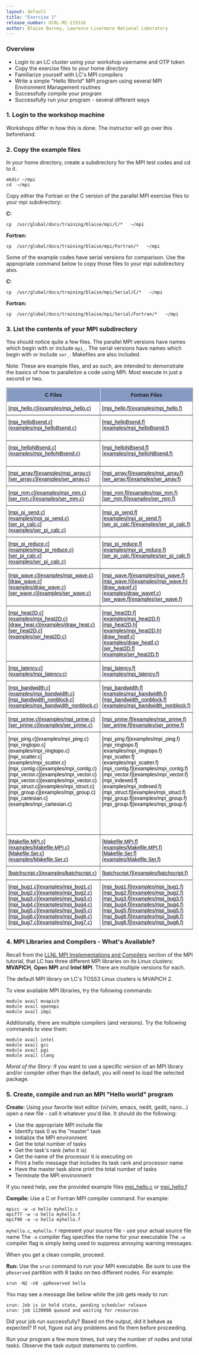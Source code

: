 ```yaml
---
layout: default
title: "Exercise 1"
release_number: UCRL-MI-133316
author: Blaise Barney, Lawrence Livermore National Laboratory
---
```


### Overview

* Login to an LC cluster using your workshop username and OTP token
* Copy the exercise files to your home directory
* Familiarize yourself with LC's MPI compilers
* Write a simple "Hello World" MPI program using several MPI Environment Management routines
* Successfully compile your program
* Successfully run your program - several different ways

### 1. Login to the workshop machine
Workshops differ in how this is done. The instructor will go over this beforehand.

### 2. Copy the example files

In your home directory, create a subdirectory for the MPI test codes and cd to it.

```
mkdir ~/mpi
cd  ~/mpi
```

Copy either the Fortran or the C version of the parallel MPI exercise files to your mpi subdirectory:


**C:**
```
cp  /usr/global/docs/training/blaise/mpi/C/*   ~/mpi
```

**Fortran:**
```
cp  /usr/global/docs/training/blaise/mpi/Fortran/*   ~/mpi
```

Some of the example codes have serial versions for comparison. Use the appropriate command below to copy those files to your mpi subdirectory also.

**C:**
```
cp  /usr/global/docs/training/blaise/mpi/Serial/C/*   ~/mpi
```
**Fortran:**
```
cp  /usr/global/docs/training/blaise/mpi/Serial/Fortran/*   ~/mpi
```

### 3. List the contents of your MPI subdirectory

You should notice quite a few files. The parallel MPI versions have names which begin with or include `mpi_`. The serial versions have names which begin with or include `ser_`. Makefiles are also included.

Note: These are example files, and as such, are intended to demonstrate the basics of how to parallelize a code using MPI. Most execute in just a second or two.

<table style="border-collapse:collapse;border-spacing:0" class="tg"><thead><tr><th style="background-color:#869AC3;border-color:inherit;border-style:solid;border-width:1px;font-family:Arial, sans-serif;font-size:14px;font-weight:bold;overflow:hidden;padding:10px 5px;position:-webkit-sticky;position:sticky;text-align:center;top:-1px;vertical-align:top;will-change:transform;word-break:normal">C Files</th><th style="background-color:#869AC3;border-color:inherit;border-style:solid;border-width:1px;font-family:Arial, sans-serif;font-size:14px;font-weight:bold;overflow:hidden;padding:10px 5px;position:-webkit-sticky;position:sticky;text-align:center;top:-1px;vertical-align:top;will-change:transform;word-break:normal">Fortran Files</th><th style="background-color:#869AC3;border-color:inherit;border-style:solid;border-width:1px;font-family:Arial, sans-serif;font-size:14px;font-weight:bold;overflow:hidden;padding:10px 5px;position:-webkit-sticky;position:sticky;text-align:center;top:-1px;vertical-align:top;will-change:transform;word-break:normal">Description</th></tr></thead><tbody><tr><td style="border-color:inherit;border-style:solid;border-width:1px;color:#339;font-family:Arial, sans-serif;font-size:14px;font-weight:bold;overflow:hidden;padding:10px 5px;text-align:left;text-decoration:underline;vertical-align:top;word-break:normal"><span style="font-weight:normal;font-style:normal;color:#000">[mpi_hello.c](examples/mpi_hello.c)</span></td><td style="border-color:inherit;border-style:solid;border-width:1px;color:#339;font-family:Arial, sans-serif;font-size:14px;font-weight:bold;overflow:hidden;padding:10px 5px;text-align:left;text-decoration:underline;vertical-align:top;word-break:normal"><span style="font-weight:normal;font-style:normal;color:#000">[mpi_hello.f](examples/mpi_hello.f)</span></td><td style="border-color:inherit;border-style:solid;border-width:1px;font-family:Arial, sans-serif;font-size:14px;overflow:hidden;padding:10px 5px;text-align:left;vertical-align:top;word-break:normal"><span style="font-weight:normal;font-style:normal;color:#000">Hello World</span></td></tr><tr><td style="border-color:inherit;border-style:solid;border-width:1px;color:#339;font-family:Arial, sans-serif;font-size:14px;font-weight:bold;overflow:hidden;padding:10px 5px;text-align:left;text-decoration:underline;vertical-align:top;word-break:normal"><span style="font-weight:normal;font-style:normal;color:#000">[mpi_helloBsend.c](examples/mpi_helloBsend.c)</span></td><td style="border-color:inherit;border-style:solid;border-width:1px;color:#339;font-family:Arial, sans-serif;font-size:14px;font-weight:bold;overflow:hidden;padding:10px 5px;text-align:left;text-decoration:underline;vertical-align:top;word-break:normal"><span style="font-weight:normal;font-style:normal;color:#000">[mpi_helloBsend.f](examples/mpi_helloBsend.f)</span></td><td style="border-color:inherit;border-style:solid;border-width:1px;font-family:Arial, sans-serif;font-size:14px;overflow:hidden;padding:10px 5px;text-align:left;vertical-align:top;word-break:normal"><span style="font-weight:normal;font-style:normal;color:#000">Hello World modified to include blocking send/receive routines</span></td></tr><tr><td style="border-color:inherit;border-style:solid;border-width:1px;color:#339;font-family:Arial, sans-serif;font-size:14px;font-weight:bold;overflow:hidden;padding:10px 5px;text-align:left;text-decoration:underline;vertical-align:top;word-break:normal"><span style="font-weight:normal;font-style:normal;color:#000">[mpi_helloNBsend.c](examples/mpi_helloNBsend.c)</span></td><td style="border-color:inherit;border-style:solid;border-width:1px;color:#339;font-family:Arial, sans-serif;font-size:14px;font-weight:bold;overflow:hidden;padding:10px 5px;text-align:left;text-decoration:underline;vertical-align:top;word-break:normal"><span style="font-weight:normal;font-style:normal;color:#000">[mpi_helloNBsend.f](examples/mpi_helloNBsend.f)</span></td><td style="border-color:inherit;border-style:solid;border-width:1px;font-family:Arial, sans-serif;font-size:14px;overflow:hidden;padding:10px 5px;text-align:left;vertical-align:top;word-break:normal"><span style="font-weight:normal;font-style:normal;color:#000">Hello World modified to include nonblocking send/receive routines</span></td></tr><tr><td style="border-color:inherit;border-style:solid;border-width:1px;color:#339;font-family:Arial, sans-serif;font-size:14px;font-weight:bold;overflow:hidden;padding:10px 5px;text-align:left;text-decoration:underline;vertical-align:top;word-break:normal"><span style="font-weight:normal;font-style:normal;color:#000">[mpi_array.f](examples/mpi_array.c)</span><br><span style="font-weight:normal;font-style:normal;color:#000">[ser_array.c](examples/ser_array.c)</span></td><td style="border-color:inherit;border-style:solid;border-width:1px;color:#339;font-family:Arial, sans-serif;font-size:14px;font-weight:bold;overflow:hidden;padding:10px 5px;text-align:left;text-decoration:underline;vertical-align:top;word-break:normal"><span style="font-weight:normal;font-style:normal;color:#000">[mpi_array.f](examples/mpi_array.f)</span><br><span style="font-weight:normal;font-style:normal;color:#000">[ser_array.f](examples/ser_array.f)</span></td><td style="border-color:inherit;border-style:solid;border-width:1px;font-family:Arial, sans-serif;font-size:14px;overflow:hidden;padding:10px 5px;text-align:left;vertical-align:top;word-break:normal"><span style="font-weight:normal;font-style:normal;color:#000">Array Decomposition</span></td></tr><tr><td style="border-color:inherit;border-style:solid;border-width:1px;color:#339;font-family:Arial, sans-serif;font-size:14px;font-weight:bold;overflow:hidden;padding:10px 5px;text-align:left;text-decoration:underline;vertical-align:top;word-break:normal"><span style="font-weight:normal;font-style:normal;color:#000">[mpi_mm.c](examples/mpi_mm.c)</span><br><span style="font-weight:normal;font-style:normal;color:#000">[ser_mm.c](examples/ser_mm.c)</span></td><td style="border-color:inherit;border-style:solid;border-width:1px;color:#339;font-family:Arial, sans-serif;font-size:14px;font-weight:bold;overflow:hidden;padding:10px 5px;text-align:left;text-decoration:underline;vertical-align:top;word-break:normal"><span style="font-weight:normal;font-style:normal;color:#000">[mpi_mm.f](examples/mpi_mm.f)</span><br><span style="font-weight:normal;font-style:normal;color:#000">[ser_mm.f](examples/ser_mm.f)</span></td><td style="border-color:inherit;border-style:solid;border-width:1px;font-family:Arial, sans-serif;font-size:14px;overflow:hidden;padding:10px 5px;text-align:left;vertical-align:top;word-break:normal"><span style="font-weight:normal;font-style:normal;color:#000">Matrix Multiply</span></td></tr><tr><td style="border-color:inherit;border-style:solid;border-width:1px;color:#339;font-family:Arial, sans-serif;font-size:14px;font-weight:bold;overflow:hidden;padding:10px 5px;text-align:left;text-decoration:underline;vertical-align:top;word-break:normal"><span style="font-weight:normal;font-style:normal;color:#000">[mpi_pi_send.c](examples/mpi_pi_send.c)</span><br><span style="font-weight:normal;font-style:normal;color:#000">[ser_pi_calc.c](examples/ser_pi_calc.c)</span></td><td style="border-color:inherit;border-style:solid;border-width:1px;color:#339;font-family:Arial, sans-serif;font-size:14px;font-weight:bold;overflow:hidden;padding:10px 5px;text-align:left;text-decoration:underline;vertical-align:top;word-break:normal"><span style="font-weight:normal;font-style:normal;color:#000">[mpi_pi_send.f](examples/mpi_pi_send.f)</span><br><span style="font-weight:normal;font-style:normal;color:#000">[ser_pi_calc.f](examples/ser_pi_calc.f)</span></td><td style="border-color:inherit;border-style:solid;border-width:1px;font-family:Arial, sans-serif;font-size:14px;overflow:hidden;padding:10px 5px;text-align:left;vertical-align:top;word-break:normal"><span style="font-weight:normal;font-style:normal;color:#000">pi Calculation - point-to-point communications</span></td></tr><tr><td style="border-color:inherit;border-style:solid;border-width:1px;color:#339;font-family:Arial, sans-serif;font-size:14px;font-weight:bold;overflow:hidden;padding:10px 5px;text-align:left;text-decoration:underline;vertical-align:top;word-break:normal"><span style="font-weight:normal;font-style:normal;color:#000">[mpi_pi_reduce.c](examples/mpi_pi_reduce.c)</span><br><span style="font-weight:normal;font-style:normal;color:#000">[ser_pi_calc.c](examples/ser_pi_calc.c)</span></td><td style="border-color:inherit;border-style:solid;border-width:1px;color:#339;font-family:Arial, sans-serif;font-size:14px;font-weight:bold;overflow:hidden;padding:10px 5px;text-align:left;text-decoration:underline;vertical-align:top;word-break:normal"><span style="font-weight:normal;font-style:normal;color:#000">[mpi_pi_reduce.f](examples/mpi_pi_reduce.f)</span><br><span style="font-weight:normal;font-style:normal;color:#000">[ser_pi_calc.f](examples/ser_pi_calc.f)</span></td><td style="border-color:inherit;border-style:solid;border-width:1px;font-family:Arial, sans-serif;font-size:14px;overflow:hidden;padding:10px 5px;text-align:left;vertical-align:top;word-break:normal"><span style="font-weight:normal;font-style:normal;color:#000">pi Calculation - collective communications</span></td></tr><tr><td style="border-color:inherit;border-style:solid;border-width:1px;color:#339;font-family:Arial, sans-serif;font-size:14px;font-weight:bold;overflow:hidden;padding:10px 5px;text-align:left;text-decoration:underline;vertical-align:top;word-break:normal"><span style="font-weight:normal;font-style:normal;color:#000">[mpi_wave.c](examples/mpi_wave.c)</span><br><span style="font-weight:normal;font-style:normal;color:#000">[draw_wave.c](examples/draw_wave.c)</span><br><span style="font-weight:normal;font-style:normal;color:#000">[ser_wave.c](examples/ser_wave.c)</span></td><td style="border-color:inherit;border-style:solid;border-width:1px;color:#339;font-family:Arial, sans-serif;font-size:14px;font-weight:bold;overflow:hidden;padding:10px 5px;text-align:left;text-decoration:underline;vertical-align:top;word-break:normal"><span style="font-weight:normal;font-style:normal;color:#000">[mpi_wave.f](examples/mpi_wave.f)</span><br><span style="font-weight:normal;font-style:normal;color:#000">[mpi_wave.h](examples/mpi_wave.h)</span><br><span style="font-weight:normal;font-style:normal;color:#000">[draw_wavef.c](examples/draw_wavef.c)</span><br><span style="font-weight:normal;font-style:normal;color:#000">[ser_wave.f](examples/ser_wave.f)</span></td><td style="border-color:inherit;border-style:solid;border-width:1px;font-family:Arial, sans-serif;font-size:14px;overflow:hidden;padding:10px 5px;text-align:left;vertical-align:top;word-break:normal"><span style="font-weight:normal;font-style:normal;color:#000">Concurrent Wave Equation</span></td></tr><tr><td style="border-color:inherit;border-style:solid;border-width:1px;color:#339;font-family:Arial, sans-serif;font-size:14px;font-weight:bold;overflow:hidden;padding:10px 5px;text-align:left;text-decoration:underline;vertical-align:top;word-break:normal"><span style="font-weight:normal;font-style:normal;color:#000">[mpi_heat2D.c](examples/mpi_heat2D.c)</span><br><span style="font-weight:normal;font-style:normal;color:#000">[draw_heat.c](examples/draw_heat.c)</span><br><span style="font-weight:normal;font-style:normal;color:#000">[ser_heat2D.c](examples/ser_heat2D.c)</span></td><td style="border-color:inherit;border-style:solid;border-width:1px;color:#339;font-family:Arial, sans-serif;font-size:14px;font-weight:bold;overflow:hidden;padding:10px 5px;text-align:left;text-decoration:underline;vertical-align:top;word-break:normal"><span style="font-weight:normal;font-style:normal;color:#000">[mpi_heat2D.f](examples/mpi_heat2D.f)</span><br><span style="font-weight:normal;font-style:normal;color:#000">[mpi_heat2D.h](examples/mpi_heat2D.h)</span><br><span style="font-weight:normal;font-style:normal;color:#000">[draw_heatf.c](examples/draw_heatf.c)</span><br><span style="font-weight:normal;font-style:normal;color:#000">[ser_heat2D.f](examples/ser_heat2D.f)</span></td><td style="border-color:inherit;border-style:solid;border-width:1px;font-family:Arial, sans-serif;font-size:14px;overflow:hidden;padding:10px 5px;text-align:left;vertical-align:top;word-break:normal"><span style="font-weight:normal;font-style:normal;color:#000">2D Heat Equation</span></td></tr><tr><td style="border-color:inherit;border-style:solid;border-width:1px;color:#339;font-family:Arial, sans-serif;font-size:14px;font-weight:bold;overflow:hidden;padding:10px 5px;text-align:left;text-decoration:underline;vertical-align:top;word-break:normal"><span style="font-weight:normal;font-style:normal;color:#000">[mpi_latency.c](examples/mpi_latency.c)</span></td><td style="border-color:inherit;border-style:solid;border-width:1px;color:#339;font-family:Arial, sans-serif;font-size:14px;font-weight:bold;overflow:hidden;padding:10px 5px;text-align:left;text-decoration:underline;vertical-align:top;word-break:normal"><span style="font-weight:normal;font-style:normal;color:#000">[mpi_latency.f](examples/mpi_latency.f)</span></td><td style="border-color:inherit;border-style:solid;border-width:1px;font-family:Arial, sans-serif;font-size:14px;overflow:hidden;padding:10px 5px;text-align:left;vertical-align:top;word-break:normal"><span style="font-weight:normal;font-style:normal;color:#000">Round Trip Latency Timing Test</span></td></tr><tr><td style="border-color:inherit;border-style:solid;border-width:1px;color:#339;font-family:Arial, sans-serif;font-size:14px;font-weight:bold;overflow:hidden;padding:10px 5px;text-align:left;text-decoration:underline;vertical-align:top;word-break:normal"><span style="font-weight:normal;font-style:normal;color:#000">[mpi_bandwidth.c](examples/mpi_bandwidth.c)</span><br><span style="font-weight:normal;font-style:normal;color:#000">[mpi_bandwidth_nonblock.c](examples/mpi_bandwidth_nonblock.c)</span></td><td style="border-color:inherit;border-style:solid;border-width:1px;color:#339;font-family:Arial, sans-serif;font-size:14px;font-weight:bold;overflow:hidden;padding:10px 5px;text-align:left;text-decoration:underline;vertical-align:top;word-break:normal"><span style="font-weight:normal;font-style:normal;color:#000">[mpi_bandwidth.f](examples/mpi_bandwidth.f)</span><br><span style="font-weight:normal;font-style:normal;color:#000">[mpi_bandwidth_nonblock.f](examples/mpi_bandwidth_nonblock.f)</span></td><td style="border-color:inherit;border-style:solid;border-width:1px;font-family:Arial, sans-serif;font-size:14px;overflow:hidden;padding:10px 5px;text-align:left;vertical-align:top;word-break:normal"><span style="font-weight:normal;font-style:normal;color:#000">Bandwidth Timing Tests</span></td></tr><tr><td style="border-color:inherit;border-style:solid;border-width:1px;color:#339;font-family:Arial, sans-serif;font-size:14px;font-weight:bold;overflow:hidden;padding:10px 5px;text-align:left;text-decoration:underline;vertical-align:top;word-break:normal"><span style="font-weight:normal;font-style:normal;color:#000">[mpi_prime.c](examples/mpi_prime.c)</span><br><span style="font-weight:normal;font-style:normal;color:#000">[ser_prime.c](examples/ser_prime.c)</span></td><td style="border-color:inherit;border-style:solid;border-width:1px;color:#339;font-family:Arial, sans-serif;font-size:14px;font-weight:bold;overflow:hidden;padding:10px 5px;text-align:left;text-decoration:underline;vertical-align:top;word-break:normal"><span style="font-weight:normal;font-style:normal;color:#000">[mpi_prime.f](examples/mpi_prime.f)</span><br><span style="font-weight:normal;font-style:normal;color:#000">[ser_prime.f](examples/ser_prime.f)</span></td><td style="border-color:inherit;border-style:solid;border-width:1px;font-family:Arial, sans-serif;font-size:14px;overflow:hidden;padding:10px 5px;text-align:left;vertical-align:top;word-break:normal"><span style="font-weight:normal;font-style:normal;color:#000">Prime Number Generation</span></td></tr><tr><td style="border-color:inherit;border-style:solid;border-width:1px;font-family:Arial, sans-serif;font-size:14px;font-weight:bold;overflow:hidden;padding:10px 5px;text-align:left;vertical-align:top;word-break:normal"><span style="font-weight:normal;font-style:normal;color:#000">[mpi_ping.c](examples/mpi_ping.c)</span><br><span style="font-weight:normal;font-style:normal;color:#000">[mpi_ringtopo.c](examples/mpi_ringtopo.c)</span><br><span style="font-weight:normal;font-style:normal;color:#000">[mpi_scatter.c](examples/mpi_scatter.c)</span><br><span style="font-weight:normal;font-style:normal;color:#000">[mpi_contig.c](examples/mpi_contig.c)</span><br><span style="font-weight:normal;font-style:normal;color:#000">[mpi_vector.c](examples/mpi_vector.c)</span><br><span style="font-weight:normal;font-style:normal;color:#000">[mpi_vector.c](examples/mpi_vector.c)</span><br><span style="font-weight:normal;font-style:normal;color:#000">[mpi_struct.c](examples/mpi_struct.c)</span><br><span style="font-weight:normal;font-style:normal;color:#000">[mpi_group.c](examples/mpi_group.c)</span><br><span style="font-weight:normal;font-style:normal;color:#000">[mpi_cartesian.c](examples/mpi_cartesian.c)</span></td><td style="border-color:inherit;border-style:solid;border-width:1px;font-family:Arial, sans-serif;font-size:14px;font-weight:bold;overflow:hidden;padding:10px 5px;text-align:left;vertical-align:top;word-break:normal"><span style="font-weight:normal;font-style:normal;color:#000">[mpi_ping.f](examples/mpi_ping.f)</span><br><span style="font-weight:normal;font-style:normal;color:#000">[mpi_ringtopo.f](examples/mpi_ringtopo.f)</span><br><span style="font-weight:normal;font-style:normal;color:#000">[mpi_scatter.f](examples/mpi_scatter.f)</span><br><span style="font-weight:normal;font-style:normal;color:#000">[mpi_contig.f](examples/mpi_contig.f)</span><br><span style="font-weight:normal;font-style:normal;color:#000">[mpi_vector.f](examples/mpi_vector.f)</span><br><span style="font-weight:normal;font-style:normal;color:#000">[mpi_indexed.f](examples/mpi_indexed.f)</span><br><span style="font-weight:normal;font-style:normal;color:#000">[mpi_struct.f](examples/mpi_struct.f)</span><br><span style="font-weight:normal;font-style:normal;color:#000">[mpi_group.f](examples/mpi_group.f)</span><br><span style="font-weight:normal;font-style:normal;color:#000">[mpi_group.f](examples/mpi_group.f)</span></td><td style="border-color:inherit;border-style:solid;border-width:1px;font-family:Arial, sans-serif;font-size:14px;overflow:hidden;padding:10px 5px;text-align:left;vertical-align:top;word-break:normal"><span style="font-weight:normal;font-style:normal;color:#000">From the tutorial...</span><br><span style="font-weight:normal;font-style:italic;color:#000">Blocking send-receive </span><br><span style="font-weight:normal;font-style:italic;color:#000">Non-blocking send-receive</span><span style="font-weight:normal;font-style:normal;color:#000"> </span><br><span style="font-weight:normal;font-style:italic;color:#000">Collective communications </span><br><span style="font-weight:normal;font-style:italic;color:#000">Contiguous derived datatype </span><br><span style="font-weight:normal;font-style:italic;color:#000">Vector derived datatype </span><br><span style="font-weight:normal;font-style:italic;color:#000">Indexed derived datatype </span><br><span style="font-weight:normal;font-style:italic;color:#000">Structure derived datatype </span><br><span style="font-weight:normal;font-style:italic;color:#000">Groups/Communicators </span><br><span style="font-weight:normal;font-style:italic;color:#000">Cartesian </span><span style="font-style:italic;color:#000">Virtual Topology</span></td></tr><tr><td style="border-color:inherit;border-style:solid;border-width:1px;color:#339;font-family:Arial, sans-serif;font-size:14px;font-weight:bold;overflow:hidden;padding:10px 5px;text-align:left;text-decoration:underline;vertical-align:top;word-break:normal"><span style="font-weight:normal;font-style:normal;color:#000">[Makefile.MPI.c](examples/Makefile.MPI.c)</span><br><span style="font-weight:normal;font-style:normal;color:#000">[Makefile.Ser.c](examples/Makefile.Ser.c)</span></td><td style="border-color:inherit;border-style:solid;border-width:1px;color:#339;font-family:Arial, sans-serif;font-size:14px;font-weight:bold;overflow:hidden;padding:10px 5px;text-align:left;text-decoration:underline;vertical-align:top;word-break:normal"><span style="font-weight:normal;font-style:normal;color:#000">[Makefile.MPI.f](examples/Makefile.MPI.f)</span><br><span style="font-weight:normal;font-style:normal;color:#000">[Makefile.Ser.f](examples/Makefile.Ser.f)</span></td><td style="border-color:inherit;border-style:solid;border-width:1px;font-family:Arial, sans-serif;font-size:14px;overflow:hidden;padding:10px 5px;text-align:left;vertical-align:top;word-break:normal"><span style="font-weight:normal;font-style:normal;color:#000">Makefiles</span></td></tr><tr><td style="border-color:inherit;border-style:solid;border-width:1px;color:#339;font-family:Arial, sans-serif;font-size:14px;font-weight:bold;overflow:hidden;padding:10px 5px;text-align:left;text-decoration:underline;vertical-align:top;word-break:normal"><span style="font-weight:normal;font-style:normal;color:#000">[batchscript.c](examples/batchscript.c)</span></td><td style="border-color:inherit;border-style:solid;border-width:1px;color:#339;font-family:Arial, sans-serif;font-size:14px;font-weight:bold;overflow:hidden;padding:10px 5px;text-align:left;text-decoration:underline;vertical-align:top;word-break:normal"><span style="font-weight:normal;font-style:normal;color:#000">[batchscript.f](examples/batchscript.f)</span></td><td style="border-color:inherit;border-style:solid;border-width:1px;font-family:Arial, sans-serif;font-size:14px;overflow:hidden;padding:10px 5px;text-align:left;vertical-align:top;word-break:normal"><span style="font-weight:normal;font-style:normal;color:#000">Batch job scripts</span></td></tr><tr><td style="border-color:inherit;border-style:solid;border-width:1px;color:#339;font-family:Arial, sans-serif;font-size:14px;font-weight:bold;overflow:hidden;padding:10px 5px;text-align:left;text-decoration:underline;vertical-align:top;word-break:normal"><span style="font-weight:normal;font-style:normal;color:#000">[mpi_bug1.c](examples/mpi_bug1.c)</span><br><span style="font-weight:normal;font-style:normal;color:#000">[mpi_bug2.c](examples/mpi_bug2.c)</span><br><span style="font-weight:normal;font-style:normal;color:#000">[mpi_bug3.c](examples/mpi_bug3.c)</span><br><span style="font-weight:normal;font-style:normal;color:#000">[mpi_bug4.c](examples/mpi_bug4.c)</span><br><span style="font-weight:normal;font-style:normal;color:#000">[mpi_bug5.c](examples/mpi_bug5.c)</span><br><span style="font-weight:normal;font-style:normal;color:#000">[mpi_bug6.c](examples/mpi_bug6.c)</span><br><span style="font-weight:normal;font-style:normal;color:#000">[mpi_bug7.c](examples/mpi_bug7.c)</span></td><td style="border-color:inherit;border-style:solid;border-width:1px;color:#339;font-family:Arial, sans-serif;font-size:14px;font-weight:bold;overflow:hidden;padding:10px 5px;text-align:left;text-decoration:underline;vertical-align:top;word-break:normal"><span style="font-weight:normal;font-style:normal;color:#000">[mpi_bug1.f](examples/mpi_bug1.f)</span><br><span style="font-weight:normal;font-style:normal;color:#000">[mpi_bug2.f](examples/mpi_bug2.f)</span><br><span style="font-weight:normal;font-style:normal;color:#000">[mpi_bug3.f](examples/mpi_bug3.f)</span><br><span style="font-weight:normal;font-style:normal;color:#000">[mpi_bug4.f](examples/mpi_bug4.f)</span><br><span style="font-weight:normal;font-style:normal;color:#000">[mpi_bug5.f](examples/mpi_bug5.f)</span><br><span style="font-weight:normal;font-style:normal;color:#000">[mpi_bug6.f](examples/mpi_bug6.f)</span><br><span style="font-weight:normal;font-style:normal;color:#000">[mpi_bug6.f](examples/mpi_bug6.f)</span></td><td style="border-color:inherit;border-style:solid;border-width:1px;font-family:Arial, sans-serif;font-size:14px;overflow:hidden;padding:10px 5px;text-align:left;vertical-align:top;word-break:normal"><span style="font-weight:normal;font-style:normal;color:#000">Programs with bugs</span></td></tr></tbody></table>

### 4. MPI Libraries and Compilers - What's Available?

Recall from the [LLNL MPI Implementations and Compilers](implementations.md) section of the MPI tutorial, that LC has three different MPI libraries on its Linux clusters: **MVAPICH**, **Open MPI** and **Intel MPI**. There are multiple versions for each.

The default MPI library on LC's TOSS3 Linux clusters is MVAPICH 2.

To view available MPI libraries, try the following commands:

```
module avail mvapich
module avail openmpi
module avail impi
```

Additionally, there are multiple compilers (and versions). Try the following commands to view them:

```
module avail intel
module avail gcc
module avail pgi
module avail clang
```

*Moral of the Story*: if you want to use a specific version of an MPI library and/or compiler other than the default, you will need to load the selected package.

### 5. Create, compile and run an MPI "Hello world" program

**Create:** Using your favorite text editor (vi/vim, emacs, nedit, gedit, nano...) open a new file - call it whatever you'd like.
It should do the following:
* Use the appropriate MPI include file
* Identify task 0 as the "master" task
* Initialize the MPI environment
* Get the total number of tasks
* Get the task's rank (who it is)
* Get the name of the processor it is executing on
* Print a hello message that includes its task rank and processor name
* Have the master task alone print the total number of tasks
* Terminate the MPI environment

If you need help, see the provided example files [mpi_hello.c](examples/mpi_hello.c) or [mpi_hello.f](examples/mpi_hello.f)

**Compile:** Use a C or Fortran MPI compiler command. For example:

```
mpicc -w -o hello myhello.c
mpif77 -w -o hello myhello.f
mpif90 -w -o hello myhello.f
```

`myhello.c`, `myhello.f`  represent your source file - use your actual source file name
The `-o` compiler flag specifies the name for your executable
The `-w` compiler flag is simply being used to suppress annoying warning messages.

When you get a clean compile, proceed.

**Run:** Use the `srun` command to run your MPI executable. Be sure to use the `pReserved` partition with 8 tasks on two different nodes. For example:
```
srun -N2 -n8 -ppReserved hello
```

You may see a message like below while the job gets ready to run:

```
srun: Job is in held state, pending scheduler release
srun: job 1139098 queued and waiting for resources
```

Did your job run successfully? Based on the output, did it behave as expected? If not, figure out any problems and fix them before proceeding.

Run your program a few more times, but vary the number of nodes and total tasks. Observe the task output statements to confirm.
